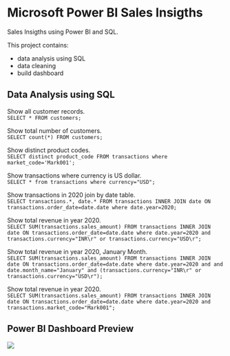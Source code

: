 # Microsoft Power BI Sales Insigths

Sales Insigths using Power BI and SQL.

This project contains:
- data analysis using SQL
- data cleaning
- build dashboard

## Data Analysis using SQL

Show all customer records. <br/>
```SELECT * FROM customers;```

Show total number of customers. <br/>
```SELECT count(*) FROM customers;```

Show distinct product codes. <br/>
```SELECT distinct product_code FROM transactions where market_code='Mark001';```

Show transactions where currency is US dollar. <br/>
```SELECT * from transactions where currency="USD";```

Show transactions in 2020 join by date table. <br/>
```SELECT transactions.*, date.* FROM transactions INNER JOIN date ON transactions.order_date=date.date where date.year=2020;```

Show total revenue in year 2020. <br/>
```SELECT SUM(transactions.sales_amount) FROM transactions INNER JOIN date ON transactions.order_date=date.date where date.year=2020 and transactions.currency="INR\r" or transactions.currency="USD\r";```

Show total revenue in year 2020, January Month. <br/>
```SELECT SUM(transactions.sales_amount) FROM transactions INNER JOIN date ON transactions.order_date=date.date where date.year=2020 and and date.month_name="January" and (transactions.currency="INR\r" or transactions.currency="USD\r");```

Show total revenue in year 2020. <br/>
```SELECT SUM(transactions.sales_amount) FROM transactions INNER JOIN date ON transactions.order_date=date.date where date.year=2020 and transactions.market_code="Mark001";```

## Power BI Dashboard Preview

![](Screenshot/front.png)
